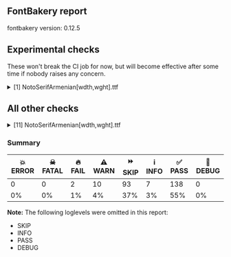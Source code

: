 ## FontBakery report

fontbakery version: 0.12.5



## Experimental checks

These won't break the CI job for now, but will become effective after some time if nobody raises any concern.


<details><summary>[1] NotoSerifArmenian[wdth,wght].ttf</summary>
<div>
<details>
    <summary>⚠️ <b>WARN</b> Validate location, size and resolution of article images. <a href="https://fontbakery.readthedocs.io/en/stable/fontbakery/checks/googlefonts.article.html#"></a></summary>
    <div>







* ⚠️ **WARN** <p>Family metadata at fonts/NotoSerifArmenian/googlefonts/variable does not have an article.</p>
 [code: lacks-article]



</div>
</details>
</div>
</details>




## All other checks



<details><summary>[11] NotoSerifArmenian[wdth,wght].ttf</summary>
<div>
<details>
    <summary>🔥 <b>FAIL</b> Ensure dotted circle glyph is present and can attach marks. <a href="https://fontbakery.readthedocs.io/en/stable/fontbakery/checks/shaping.html#"></a></summary>
    <div>







* 🔥 **FAIL** <p>The following glyphs could not be attached to the dotted circle glyph:</p>
<pre><code>- uni0326

- uni0327

- uni0328
</code></pre>
 [code: unattached-dotted-circle-marks]



</div>
</details>

<details>
    <summary>🔥 <b>FAIL</b> Check for presence of an ARTICLE.en_us.html file <a href="https://fontbakery.readthedocs.io/en/stable/fontbakery/checks/googlefonts.description.html#"></a></summary>
    <div>







* 🔥 **FAIL** <p>This is a Noto font but it lacks an ARTICLE.en_us.html file</p>
 [code: missing-article]



* 🔥 **FAIL** <p>This is a Noto font but it lacks a DESCRIPTION.en_us.html file</p>
 [code: empty-description]



</div>
</details>

<details>
    <summary>⚠️ <b>WARN</b> Detect any interpolation issues in the font. <a href="https://fontbakery.readthedocs.io/en/stable/fontbakery/checks/universal.html#"></a></summary>
    <div>







* ⚠️ **WARN** <p>Interpolation issues were found in the font:</p>
<pre><code>- Contour 0 point 48 in glyph 'two' has a kink between location wght=900,wdth=100 and location wght=100,wdth=62
</code></pre>
 [code: interpolation-issues]



</div>
</details>

<details>
    <summary>⚠️ <b>WARN</b> Check math signs have the same width. <a href="https://fontbakery.readthedocs.io/en/stable/fontbakery/checks/universal.html#"></a></summary>
    <div>







* ⚠️ **WARN** <p>The most common width is 559 among a set of 6 math glyphs.
The following math glyphs have a different width, though:</p>
<p>Width = 310:
minus</p>
 [code: width-outliers]



</div>
</details>

<details>
    <summary>⚠️ <b>WARN</b> Are there any misaligned on-curve points? <a href="https://fontbakery.readthedocs.io/en/stable/fontbakery/checks/outline.html#"></a></summary>
    <div>







* ⚠️ **WARN** <p>The following glyphs have on-curve points which have potentially incorrect y coordinates:</p>
<pre><code>* uni0545 (U+0545): X=205.0,Y=1.5 (should be at baseline 0?)

* uni0545 (U+0545): X=231.0,Y=712.5 (should be at cap-height 714?)

* uni0547 (U+0547): X=239.0,Y=713.0 (should be at cap-height 714?)

* uni054F (U+054F): X=172.0,Y=2.0 (should be at baseline 0?)

* uni0556 (U+0556): X=193.5,Y=2.0 (should be at baseline 0?)

* uni0561 (U+0561): X=470.5,Y=1.0 (should be at baseline 0?)

* uni0561 (U+0561): X=296.5,Y=-0.5 (should be at baseline 0?)

* uni057A (U+057A): X=455.0,Y=1.0 (should be at baseline 0?)

* uni057A (U+057A): X=287.5,Y=-0.5 (should be at baseline 0?)

* uni057B (U+057B): X=261.0,Y=0.5 (should be at baseline 0?)

* uni057B (U+057B): X=207.5,Y=1.5 (should be at baseline 0?)

* uniFB14 (U+FB14): X=536.5,Y=715.5 (should be at cap-height 714?)

* uniFB15 (U+FB15): X=537.0,Y=715.5 (should be at cap-height 714?)

* uniFB17 (U+FB17): X=540.5,Y=715.0 (should be at cap-height 714?)

* C (U+0043): X=457.5,Y=0.5 (should be at baseline 0?)

* Cacute (U+0106): X=457.5,Y=0.5 (should be at baseline 0?)

* Ccaron (U+010C): X=457.5,Y=0.5 (should be at baseline 0?)

* Ccedilla (U+00C7): X=457.5,Y=0.5 (should be at baseline 0?)

* Cdotaccent (U+010A): X=457.5,Y=0.5 (should be at baseline 0?)

* G (U+0047): X=519.0,Y=1.5 (should be at baseline 0?)

* Gbreve (U+011E): X=519.0,Y=1.5 (should be at baseline 0?)

* uni0122 (U+0122): X=519.0,Y=1.5 (should be at baseline 0?)

* Gdotaccent (U+0120): X=519.0,Y=1.5 (should be at baseline 0?)

* Oslash (U+00D8): X=454.5,Y=715.5 (should be at cap-height 714?)

* Oslash (U+00D8): X=287.0,Y=-1.0 (should be at baseline 0?)

* a (U+0061): X=182.0,Y=536.5 (should be at x-height 536?)

* b (U+0062): X=66.5,Y=713.5 (should be at cap-height 714?)

* bracketleft (U+005B): X=239.0,Y=713.0 (should be at cap-height 714?)

* bracketright (U+005D): X=121.5,Y=713.0 (should be at cap-height 714?)

* c (U+0063): X=360.0,Y=535.0 (should be at x-height 536?)

* comma (U+002C): X=114.0,Y=1.0 (should be at baseline 0?)

* d (U+0064): X=370.5,Y=713.5 (should be at cap-height 714?)

* dcaron (U+010F): X=370.5,Y=713.5 (should be at cap-height 714?)

* dcroat (U+0111): X=370.5,Y=713.0 (should be at cap-height 714?)

* f (U+0066): X=331.0,Y=712.5 (should be at cap-height 714?)

* five (U+0035): X=328.0,Y=0.5 (should be at baseline 0?)

* g (U+0067): X=394.0,Y=536.5 (should be at x-height 536?)

* g (U+0067): X=161.0,Y=-0.5 (should be at baseline 0?)

* gbreve (U+011F): X=161.0,Y=-0.5 (should be at baseline 0?)

* uni0123 (U+0123): X=161.0,Y=-0.5 (should be at baseline 0?)

* gdotaccent (U+0121): X=161.0,Y=-0.5 (should be at baseline 0?)

* germandbls (U+00DF): X=352.5,Y=2.0 (should be at baseline 0?)

* h (U+0068): X=66.5,Y=713.5 (should be at cap-height 714?)

* hbar (U+0127): X=66.5,Y=713.5 (should be at cap-height 714?)

* k (U+006B): X=66.5,Y=713.5 (should be at cap-height 714?)

* uni0137 (U+0137): X=66.5,Y=713.5 (should be at cap-height 714?)

* l (U+006C): X=66.5,Y=713.5 (should be at cap-height 714?)

* lacute (U+013A): X=66.5,Y=713.5 (should be at cap-height 714?)

* lcaron (U+013E): X=66.5,Y=713.5 (should be at cap-height 714?)

* uni013C (U+013C): X=66.5,Y=713.5 (should be at cap-height 714?)

* lslash (U+0142): X=81.5,Y=713.5 (should be at cap-height 714?)

* m (U+006D): X=424.5,Y=537.0 (should be at x-height 536?)

* nine (U+0039): X=139.0,Y=2.0 (should be at baseline 0?)

* ordfeminine (U+00AA): X=126.5,Y=713.0 (should be at cap-height 714?)

* paragraph (U+00B6): X=522.0,Y=713.0 (should be at cap-height 714?)

* parenleft (U+0028): X=314.0,Y=715.0 (should be at cap-height 714?)

* parenright (U+0029): X=32.0,Y=715.0 (should be at cap-height 714?)

* q (U+0071): X=412.5,Y=0.5 (should be at baseline 0?)

* question (U+003F): X=137.0,Y=715.5 (should be at cap-height 714?)

* quotedblbase (U+201E): X=314.0,Y=1.0 (should be at baseline 0?)

* quotedblbase (U+201E): X=114.0,Y=1.0 (should be at baseline 0?)

* quotedblleft (U+201C): X=420.0,Y=715.0 (should be at cap-height 714?)

* quotedblleft (U+201C): X=220.0,Y=715.0 (should be at cap-height 714?)

* quoteleft (U+2018): X=220.0,Y=715.0 (should be at cap-height 714?)

* quotesinglbase (U+201A): X=114.0,Y=1.0 (should be at baseline 0?)

* s (U+0073): X=123.0,Y=2.0 (should be at baseline 0?)

* sacute (U+015B): X=123.0,Y=2.0 (should be at baseline 0?)

* scaron (U+0161): X=123.0,Y=2.0 (should be at baseline 0?)

* scedilla (U+015F): X=123.0,Y=2.0 (should be at baseline 0?)

* uni0219 (U+0219): X=123.0,Y=2.0 (should be at baseline 0?)

* section (U+00A7): X=101.0,Y=2.0 (should be at baseline 0?)

* semicolon (U+003B): X=132.0,Y=1.0 (should be at baseline 0?)

* sterling (U+00A3): X=77.0,Y=1.0 (should be at baseline 0?)

* sterling (U+00A3): X=457.5,Y=1.5 (should be at baseline 0?)

* thorn (U+00FE): X=66.5,Y=713.5 (should be at cap-height 714?)

* three (U+0033): X=334.5,Y=1.0 (should be at baseline 0?)
</code></pre>
 [code: found-misalignments]



</div>
</details>

<details>
    <summary>⚠️ <b>WARN</b> Check the direction of the outermost contour in each glyph <a href="https://fontbakery.readthedocs.io/en/stable/fontbakery/checks/outline.html#"></a></summary>
    <div>







* ⚠️ **WARN** <p>The following glyphs have a counter-clockwise outer contour:</p>
<pre><code>* uni0541 (U+0541) has a counter-clockwise outer contour
</code></pre>
 [code: ccw-outer-contour]



</div>
</details>

<details>
    <summary>⚠️ <b>WARN</b> Ensure soft_dotted characters lose their dot when combined with marks that replace the dot. <a href="https://fontbakery.readthedocs.io/en/stable/fontbakery/checks/shaping.html#"></a></summary>
    <div>







* ⚠️ **WARN** <p>The dot of soft dotted characters used in orthographies <em>must</em> disappear in the following strings: į̀ į́ į̂ į̃ į̄ į̌</p>
<p>The dot of soft dotted characters <em>should</em> disappear in other cases, for example: į̆ į̇ į̈ į̊ į̋ į̦̀ į̦́ į̦̂ į̦̃ į̦̄ į̦̆ į̦̇ į̦̈ į̦̊ į̦̋ į̦̌ į̧̀ į̧́ į̧̂ į̧̃</p>
<p>Your font fully covers the following languages that require the soft-dotted feature: Dutch (Latn, 31,709,104 speakers), Lithuanian (Latn, 2,357,094 speakers).</p>
<p>Your font does <em>not</em> cover the following languages that require the soft-dotted feature: Mundani (Latn, 34,000 speakers), Ma’di (Latn, 584,000 speakers), Yala (Latn, 200,000 speakers), Ukrainian (Cyrl, 29,273,587 speakers), Basaa (Latn, 332,940 speakers), Belarusian (Cyrl, 10,064,517 speakers), Dii (Latn, 71,000 speakers), Sar (Latn, 500,000 speakers), Nateni (Latn, 100,000 speakers), Southern Kisi (Latn, 360,000 speakers), Dan (Latn, 1,099,244 speakers), Lugbara (Latn, 2,200,000 speakers), Gulay (Latn, 250,478 speakers), Bete-Bendi (Latn, 100,000 speakers), Koonzime (Latn, 40,000 speakers), Kom (Latn, 360,685 speakers), Nzakara (Latn, 50,000 speakers), South Central Banda (Latn, 244,000 speakers), Kpelle, Guinea (Latn, 622,000 speakers), Aghem (Latn, 38,843 speakers), Avokaya (Latn, 100,000 speakers), Ekpeye (Latn, 226,000 speakers), Cicipu (Latn, 44,000 speakers), Ebira (Latn, 2,200,000 speakers), Zapotec (Latn, 490,000 speakers), Ngbaka (Latn, 1,020,000 speakers), Fur (Latn, 1,230,163 speakers), Navajo (Latn, 166,319 speakers), Vute (Latn, 21,000 speakers), Igbo (Latn, 27,823,640 speakers), Ijo, Southeast (Latn, 2,471,000 speakers), Ejagham (Latn, 120,000 speakers), Mfumte (Latn, 79,000 speakers), Mango (Latn, 77,000 speakers), Makaa (Latn, 221,000 speakers), Bafut (Latn, 158,146 speakers).</p>
 [code: soft-dotted]



</div>
</details>

<details>
    <summary>⚠️ <b>WARN</b> Check for codepoints not covered by METADATA subsets. <a href="https://fontbakery.readthedocs.io/en/stable/fontbakery/checks/googlefonts.subsets.html#"></a></summary>
    <div>







* ⚠️ **WARN** <p>The following codepoints supported by the font are not covered by
any subsets defined in the font's metadata file, and will never
be served. You can solve this by either manually adding additional
subset declarations to METADATA.pb, or by editing the glyphset
definitions.</p>
<ul>
<li>U+02C7 CARON: try adding one of: canadian-aboriginal, yi, tifinagh</li>
<li>U+02C9 MODIFIER LETTER MACRON: not included in any glyphset definition</li>
<li>U+02D8 BREVE: try adding one of: canadian-aboriginal, yi</li>
<li>U+02D9 DOT ABOVE: try adding one of: canadian-aboriginal, yi</li>
<li>U+02DB OGONEK: try adding one of: canadian-aboriginal, yi</li>
<li>U+02DD DOUBLE ACUTE ACCENT: not included in any glyphset definition</li>
<li>U+0302 COMBINING CIRCUMFLEX ACCENT: try adding one of: math, cherokee, coptic, tifinagh</li>
<li>U+0306 COMBINING BREVE: try adding one of: old-permic, tifinagh</li>
<li>U+0307 COMBINING DOT ABOVE: try adding one of: syriac, old-permic, coptic, tai-le, malayalam, tifinagh, math, canadian-aboriginal</li>
<li>U+030A COMBINING RING ABOVE: try adding syriac</li>
<li>U+030B COMBINING DOUBLE ACUTE ACCENT: try adding one of: osage, cherokee</li>
<li>U+030C COMBINING CARON: try adding one of: tai-le, cherokee</li>
<li>U+0326 COMBINING COMMA BELOW: not included in any glyphset definition</li>
<li>U+0327 COMBINING CEDILLA: not included in any glyphset definition</li>
<li>U+0328 COMBINING OGONEK: not included in any glyphset definition</li>
</ul>
<p>Or you can add the above codepoints to one of the subsets supported by the font: <code>armenian</code>, <code>latin</code>, <code>latin-ext</code></p>
 [code: unreachable-subsetting]



</div>
</details>

<details>
    <summary>⚠️ <b>WARN</b> Is there kerning info for non-ligated sequences? <a href="https://fontbakery.readthedocs.io/en/stable/fontbakery/checks/googlefonts.gpos.html#"></a></summary>
    <div>







* ⚠️ **WARN** <p>GPOS table lacks kerning info for the following non-ligated sequences:</p>
<pre><code>- uni0548 + uni0552

- uni0574 + uni0565

- uni0574 + uni056B

- uni0574 + uni056D

- uni0574 + uni0576

- uni0578 + uni0582

- uni057E + uni0576
</code></pre>
 [code: lacks-kern-info]



</div>
</details>

<details>
    <summary>⚠️ <b>WARN</b> Are there caret positions declared for every ligature? <a href="https://fontbakery.readthedocs.io/en/stable/fontbakery/checks/googlefonts.gdef.html#"></a></summary>
    <div>







* ⚠️ **WARN** <p>This font lacks caret position values for ligature glyphs on its GDEF table.</p>
 [code: lacks-caret-pos]



</div>
</details>

<details>
    <summary>⚠️ <b>WARN</b> Ensure fonts have ScriptLangTags declared on the 'meta' table. <a href="https://fontbakery.readthedocs.io/en/stable/fontbakery/checks/googlefonts.meta.html#"></a></summary>
    <div>







* ⚠️ **WARN** <p>This font file does not have a 'meta' table.</p>
 [code: lacks-meta-table]



</div>
</details>
</div>
</details>




### Summary

| 💥 ERROR | ☠ FATAL | 🔥 FAIL | ⚠️ WARN | ⏩ SKIP | ℹ️ INFO | ✅ PASS | 🔎 DEBUG | 
| ---|---|---|---|---|---|---|---|
| 0 | 0 | 2 | 10 | 93 | 7 | 138 | 0 | 
| 0% | 0% | 1% | 4% | 37% | 3% | 55% | 0% | 



**Note:** The following loglevels were omitted in this report:


* SKIP
* INFO
* PASS
* DEBUG
